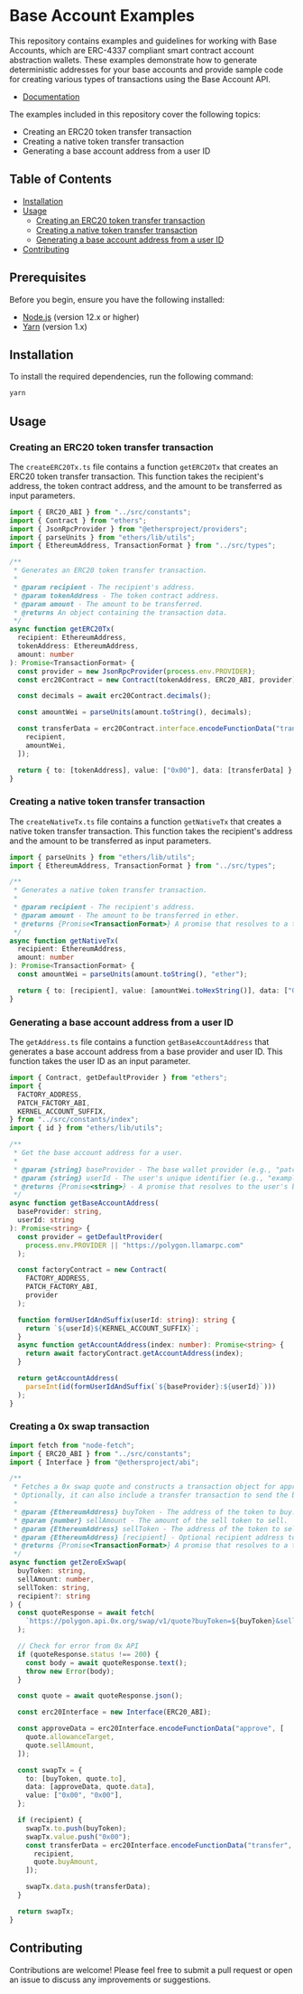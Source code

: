 # Base Account Examples

This repository contains examples and guidelines for working with Base Accounts, which are ERC-4337 compliant smart contract account abstraction wallets. These examples demonstrate how to generate deterministic addresses for your base accounts and provide sample code for creating various types of transactions using the Base Account API.

- [Documentation](https://docs.patchwallet.com/api/base-account-api)

The examples included in this repository cover the following topics:

- Creating an ERC20 token transfer transaction
- Creating a native token transfer transaction
- Generating a base account address from a user ID

## Table of Contents

- [Installation](#installation)
- [Usage](#usage)
  - [Creating an ERC20 token transfer transaction](#creating-an-erc20-token-transfer-transaction)
  - [Creating a native token transfer transaction](#creating-a-native-token-transfer-transaction)
  - [Generating a base account address from a user ID](#generating-a-base-account-address-from-a-user-id)
- [Contributing](#contributing)

## Prerequisites

Before you begin, ensure you have the following installed:

- [Node.js](https://nodejs.org/en/download/) (version 12.x or higher)
- [Yarn](https://yarnpkg.com/getting-started/install) (version 1.x)

## Installation

To install the required dependencies, run the following command:

```bash
yarn
```

## Usage

### Creating an ERC20 token transfer transaction

The `createERC20Tx.ts` file contains a function `getERC20Tx` that creates an ERC20 token transfer transaction. This function takes the recipient's address, the token contract address, and the amount to be transferred as input parameters.

```typescript
import { ERC20_ABI } from "../src/constants";
import { Contract } from "ethers";
import { JsonRpcProvider } from "@ethersproject/providers";
import { parseUnits } from "ethers/lib/utils";
import { EthereumAddress, TransactionFormat } from "../src/types";

/**
 * Generates an ERC20 token transfer transaction.
 *
 * @param recipient - The recipient's address.
 * @param tokenAddress - The token contract address.
 * @param amount - The amount to be transferred.
 * @returns An object containing the transaction data.
 */
async function getERC20Tx(
  recipient: EthereumAddress,
  tokenAddress: EthereumAddress,
  amount: number
): Promise<TransactionFormat> {
  const provider = new JsonRpcProvider(process.env.PROVIDER);
  const erc20Contract = new Contract(tokenAddress, ERC20_ABI, provider);

  const decimals = await erc20Contract.decimals();

  const amountWei = parseUnits(amount.toString(), decimals);

  const transferData = erc20Contract.interface.encodeFunctionData("transfer", [
    recipient,
    amountWei,
  ]);

  return { to: [tokenAddress], value: ["0x00"], data: [transferData] };
}
```

### Creating a native token transfer transaction

The `createNativeTx.ts` file contains a function `getNativeTx` that creates a native token transfer transaction. This function takes the recipient's address and the amount to be transferred as input parameters.

```typescript
import { parseUnits } from "ethers/lib/utils";
import { EthereumAddress, TransactionFormat } from "../src/types";

/**
 * Generates a native token transfer transaction.
 *
 * @param recipient - The recipient's address.
 * @param amount - The amount to be transferred in ether.
 * @returns {Promise<TransactionFormat>} A promise that resolves to a transaction object.
 */
async function getNativeTx(
  recipient: EthereumAddress,
  amount: number
): Promise<TransactionFormat> {
  const amountWei = parseUnits(amount.toString(), "ether");

  return { to: [recipient], value: [amountWei.toHexString()], data: ["0x"] };
}
```

### Generating a base account address from a user ID

The `getAddress.ts` file contains a function `getBaseAccountAddress` that generates a base account address from a base provider and user ID. This function takes the user ID as an input parameter.

```typescript
import { Contract, getDefaultProvider } from "ethers";
import {
  FACTORY_ADDRESS,
  PATCH_FACTORY_ABI,
  KERNEL_ACCOUNT_SUFFIX,
} from "../src/constants/index";
import { id } from "ethers/lib/utils";

/**
 * Get the base account address for a user.
 *
 * @param {string} baseProvider - The base wallet provider (e.g., "patchwallets").
 * @param {string} userId - The user's unique identifier (e.g., "example@email.com").
 * @returns {Promise<string>} - A promise that resolves to the user's base account address.
 */
async function getBaseAccountAddress(
  baseProvider: string,
  userId: string
): Promise<string> {
  const provider = getDefaultProvider(
    process.env.PROVIDER || "https://polygon.llamarpc.com"
  );

  const factoryContract = new Contract(
    FACTORY_ADDRESS,
    PATCH_FACTORY_ABI,
    provider
  );

  function formUserIdAndSuffix(userId: string): string {
    return `${userId}${KERNEL_ACCOUNT_SUFFIX}`;
  }
  async function getAccountAddress(index: number): Promise<string> {
    return await factoryContract.getAccountAddress(index);
  }

  return getAccountAddress(
    parseInt(id(formUserIdAndSuffix(`${baseProvider}:${userId}`)))
  );
}
```

### Creating a 0x swap transaction

```typescript
import fetch from "node-fetch";
import { ERC20_ABI } from "../src/constants";
import { Interface } from "@ethersproject/abi";

/**
 * Fetches a 0x swap quote and constructs a transaction object for approval and swap.
 * Optionally, it can also include a transfer transaction to send the bought tokens to a recipient.
 *
 * @param {EthereumAddress} buyToken - The address of the token to buy.
 * @param {number} sellAmount - The amount of the sell token to sell.
 * @param {EthereumAddress} sellToken - The address of the token to sell.
 * @param {EthereumAddress} [recipient] - Optional recipient address to send the bought tokens to.
 * @returns {Promise<TransactionFormat>} A promise that resolves to a transaction object.
 */
async function getZeroExSwap(
  buyToken: string,
  sellAmount: number,
  sellToken: string,
  recipient?: string
) {
  const quoteResponse = await fetch(
    `https://polygon.api.0x.org/swap/v1/quote?buyToken=${buyToken}&sellAmount=${sellAmount}&sellToken=${sellToken}`
  );

  // Check for error from 0x API
  if (quoteResponse.status !== 200) {
    const body = await quoteResponse.text();
    throw new Error(body);
  }

  const quote = await quoteResponse.json();

  const erc20Interface = new Interface(ERC20_ABI);

  const approveData = erc20Interface.encodeFunctionData("approve", [
    quote.allowanceTarget,
    quote.sellAmount,
  ]);

  const swapTx = {
    to: [buyToken, quote.to],
    data: [approveData, quote.data],
    value: ["0x00", "0x00"],
  };

  if (recipient) {
    swapTx.to.push(buyToken);
    swapTx.value.push("0x00");
    const transferData = erc20Interface.encodeFunctionData("transfer", [
      recipient,
      quote.buyAmount,
    ]);

    swapTx.data.push(transferData);
  }

  return swapTx;
}
```

## Contributing

Contributions are welcome! Please feel free to submit a pull request or open an issue to discuss any improvements or suggestions.
